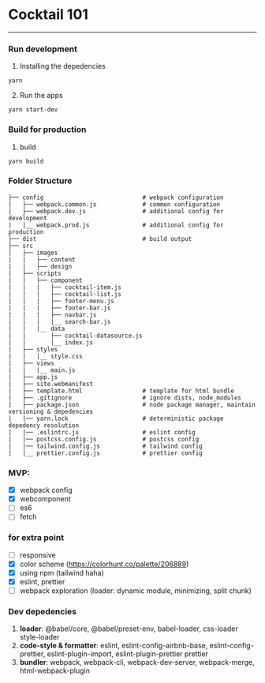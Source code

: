 # Cocktail 101

---

### Run development

1. Installing the depedencies

```
yarn
```

2. Run the apps

```
yarn start-dev
```

### Build for production

1. build

```
yarn build
```

### Folder Structure

```
├── config                            # webpack configuration
|   ├── webpack.common.js             # common configuration
|   ├── webpack.dev.js                # additional config for development
|   |__ webpack.prod.js               # additional config for production
├── dist                              # build output
├── src
|   ├── images
|   |   ├── content
|   |   ├── design
|   ├── scripts
|   |   ├── component
|   |   |   ├── cocktail-item.js
|   |   |   ├── cocktail-list.js
|   |   |   ├── footer-menu.js
|   |   |   ├── footer-bar.js
|   |   |   ├── navbar.js
|   |   |   |__ search-bar.js
|   |   |__ data
|   |       ├── cocktail-datasource.js
|   |       |__ index.js
|   ├── styles
|   |   |__ style.css
|   ├── views
|   |   |__ main.js
|   ├── app.js
|   ├── site.webmanifest
|   ├── template.html                 # template for html bundle
|   ├── .gitignore                    # ignore dists, node_modules
|   ├── package.json                  # node package manager, maintain versioning & depedencies
|   |── yarn.lock                     # deterministic package depedency resolution
|   |── .eslintrc.js                  # eslint config
|   |── postcss.config.js             # postcss config
|   |── tailwind.config.js            # tailwind config
|   |__ prettier.config.js            # prettier config

```

### MVP:

- [x] webpack config
- [x] webcomponent
- [ ] es6
- [ ] fetch

### for extra point

- [ ] responsive
- [x] color scheme (https://colorhunt.co/palette/206889)
- [x] using npm (tailwind haha)
- [x] eslint, prettier
- [ ] webpack exploration (loader: dynamic module, minimizing, split chunk)

### Dev depedencies

1. **loader**: @babel/core, @babel/preset-env, babel-loader, css-loader style-loader
2. **code-style & formatter**: eslint, eslint-config-airbnb-base, eslint-config-prettier, eslint-plugin-import, eslint-plugin-prettier prettier
3. **bundler**: webpack, webpack-cli, webpack-dev-server, webpack-merge, html-webpack-plugin

